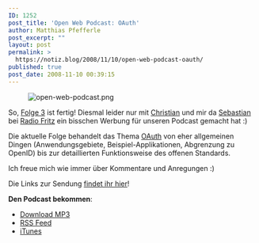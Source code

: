 ```yaml
---
ID: 1252
post_title: 'Open Web Podcast: OAuth'
author: Matthias Pfefferle
post_excerpt: ""
layout: post
permalink: >
  https://notiz.blog/2008/11/10/open-web-podcast-oauth/
published: true
post_date: 2008-11-10 00:39:15
---
```

<!-- wp:image {"align":"center"} -->
<figure class="wp-block-image aligncenter"><img src="https://notiz.blog/wp-content/uploads/2008/11/open-web-podcast.png" alt="open-web-podcast.png" /></figure>
<!-- /wp:image -->

<!-- wp:paragraph -->
<p>So, <a href="http://openweb.mixxt.de/networks/blog/post.pixelsebi:3">Folge 3</a> ist fertig! Diesmal leider nur mit <a href="http://www.mrtopf.de/blog/">Christian</a> und mir da <a href="http://pixelsebi.com">Sebastian</a> bei <a href="http://trackback.fritz.de/2008/11/08/protokoll-vom-08-november-2008/">Radio Fritz</a> ein bisschen Werbung für unseren Podcast gemacht hat :)</p>
<!-- /wp:paragraph -->

<!-- wp:paragraph -->
<p>Die aktuelle Folge behandelt das Thema <a href="http://www.oauth.net">OAuth</a> von eher allgemeinen Dingen (Anwendungsgebiete, Beispiel-Applikationen, Abgrenzung zu OpenID) bis zur detaillierten Funktionsweise des offenen Standards.</p>
<!-- /wp:paragraph -->

<!-- wp:paragraph -->
<p>Ich freue mich wie immer über Kommentare und Anregungen :)</p>
<!-- /wp:paragraph -->

<!-- wp:paragraph -->
<p>Die Links zur Sendung <a href="http://openweb.mixxt.de/networks/wiki/index.episode-3">findet ihr hier</a>!</p>
<!-- /wp:paragraph -->

<!-- wp:paragraph -->
<p><strong>Den Podcast bekommen</strong>:</p>
<!-- /wp:paragraph -->

<!-- wp:list -->
<ul>
	<li><a href="http://openwebpodcast.de/mp3/openweb03.mp3">Download MP3</a></li>
	<li><a href="http://feeds.feedburner.com/openwebcast">RSS Feed</a></li>
	<li><a href="http://phobos.apple.com/WebObjects/MZStore.woa/wa/viewPodcast?id=294732929">iTunes</a></li>
</ul>
<!-- /wp:list -->